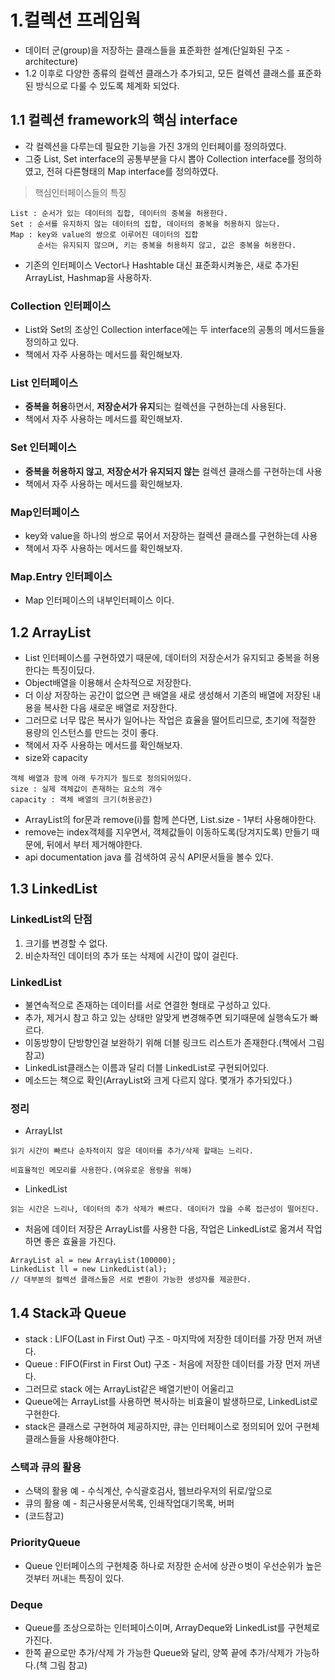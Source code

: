 # 1.컬렉션 프레임웍
+ 데이터 군(group)을 저장하는 클래스들을 표준화한 설계(단일화된 구조 - architecture)
+ 1.2 이후로 다양한 종류의 컬렉션 클래스가 추가되고, 모든 컬렉션 클래스를 표준화된 방식으로 다룰 수 있도록 체계화 되었다.

## 1.1 컬렉션 framework의 핵심 interface
+ 각 컬렉션을 다루는데 필요한 기능을 가진 3개의 인터페이를 정의하였다.
+ 그중 List, Set interface의 공통부분을 다시 뽑아 Collection interface를 정의하였고, 전혀 다른형태의 Map interface를 정의하였다.
> 핵심인터페이스들의 특징
```
List : 순서가 있는 데이터의 집합, 데이터의 중복을 허용한다.
Set : 순서를 유지하지 않는 데이터의 집합, 데이터의 중복을 허용하지 않는다.
Map : key와 value의 쌍으로 이루어진 데이터의 집합
      순서는 유지되지 않으며, 키는 중복을 허용하지 않고, 값은 중복을 허용한다.
```
+ 기존의 인터페이스 Vector나 Hashtable 대신 표준화시켜놓은, 새로 추가된 ArrayList, Hashmap을 사용하자.

### Collection 인터페이스
+ List와 Set의 조상인 Collection interface에는 두 interface의 공통의 메서드들을 정의하고 있다.
+ 책에서 자주 사용하는 메서드를 확인해보자.

### List 인터페이스
+ **중복을 허용**하면서, **저장순서가 유지**되는 컬렉션을 구현하는데 사용된다.
+ 책에서 자주 사용하는 메서드를 확인해보자.

### Set 인터페이스
+ **중복을 허용하지 않고**, **저장순서가 유지되지 않는** 컬렉션 클래스를 구현하는데 사용
+ 책에서 자주 사용하는 메서드를 확인해보자.

### Map인터페이스
+ key와 value을 하나의 쌍으로 묶어서 저장하는 컬렉션 클래스를 구현하는데 사용
+ 책에서 자주 사용하는 메서드를 확인해보자.

### Map.Entry 인터페이스
+ Map 인터페이스의 내부인터페이스 이다.

## 1.2 ArrayList
+ List 인터페이스를 구현하였기 때문에, 데이터의 저장순서가 유지되고 중복을 허용한다는 특징이딨다.
+ Object배열을 이용해서 순차적으로 저장한다.
+ 더 이상 저장하는 공간이 없으면 큰 배열을 새로 생성해서 기존의 배열에 저장된 내용을 복사한 다음 새로운 배열로 저장한다.
+ 그러므로 너무 많은 복사가 일어나는 작업은 효율을 떨어트리므로, 초기에 적절한 용량의 인스턴스를 만드는 것이 좋다.
+ 책에서 자주 사용하는 메서드를 확인해보자.
+ size와 capacity
```
객체 배열과 함께 아래 두가지가 필드로 정의되어있다.
size : 실제 객체값이 존재하는 요소의 개수
capacity : 객체 배열의 크기(허용공간)
```
+ ArrayList의 for문과 remove(i)를 함께 쓴다면, List.size - 1부터 사용해야한다.
+ remove는 index객체를 지우면서, 객체값들이 이동하도록(당겨지도록) 만들기 때문에, 뒤에서 부터 제거해야한다.
+ api documentation java 를 검색하여 공식 API문서들을 볼수 있다.

## 1.3 LinkedList
### LinkedList의 단점
1. 크기를 변경할 수 없다.
2. 비순차적인 데이터의 추가 또는 삭제에 시간이 많이 걸린다.

### LinkedList
+ 불연속적으로 존재하는 데이터를 서로 연결한 형태로 구성하고 있다.
+ 추가, 제거시 참고 하고 있는 상태만 알맞게 변경해주면 되기때문에 실행속도가 빠르다.
+ 이동방향이 단방향인걸 보완하기 위해 더블 링크드 리스트가 존재한다.(책에서 그림참고)
+ LinkedList클래스는 이름과 달리 더블 LinkedList로 구현되어있다.
+ 메소드는 책으로 확인(ArrayList와 크게 다르지 않다. 몇개가 추가되있다.)

### 정리
+ ArrayLIst 
```
읽기 시간이 빠르나 순차적이지 않은 데이터를 추가/삭제 할때는 느리다.

비효율적인 메모리를 사용한다.(여유로운 용량을 위해)
```
+ LinkedList 
```
읽는 시간은 느리나, 데이터의 추가 삭제가 빠르다. 데이터가 많을 수록 접근성이 떨어진다.
```
+ 처음에 데이터 저장은 ArrayList를 사용한 다음, 작업은 LinkedList로 옮겨서 작업하면 좋은 효율을 가진다.
```
ArrayList al = new ArrayList(100000);
LinkedList ll = new LinkedList(al);
// 대부분의 컬렉션 클래스들은 서로 변환이 가능한 생성자를 제공한다.
```
## 1.4 Stack과 Queue
+ stack : LIFO(Last in First Out) 구조 - 마지막에 저장한 데이터를 가장 먼저 꺼낸다.
+ Queue : FIFO(First in First Out) 구조 - 처음에 저장한 데이터를 가장 먼저 꺼낸다.
+ 그러므로 stack 에는 ArrayList같은 배열기반이 어울리고
+ Queue에는 ArrayList를 사용하면 복사하는 비효율이 발생하므로, LinkedList로 구현한다.
+ stack은 클래스로 구현하여 제공하지만, 큐는 인터페이스로 정의되어 있어 구현체 클래스들을 사용해야한다.
### 스택과 큐의 활용
+ 스택의 활용 예 - 수식계산, 수식괄호검사, 웹브라우저의 뒤로/앞으로
+ 큐의 활용  예  - 최근사용문서목록, 인쇄작업대기목록, 버퍼
+ (코드참고)

### PriorityQueue
+ Queue 인터페이스의 구현체중 하나로 저장한 순서에 상관ㅇ벗이 우선순위가 높은것부터 꺼내는 특징이 있다.

### Deque
+ Queue를 조상으로하는 인터페이스이며, ArrayDeque와 LinkedList를 구현체로 가진다.
+ 한쪽 끝으로만 추가/삭제 가 가능한 Queue와 달리, 양쪽 끝에 추가/삭제가 가능하다.(책 그림 참고)
